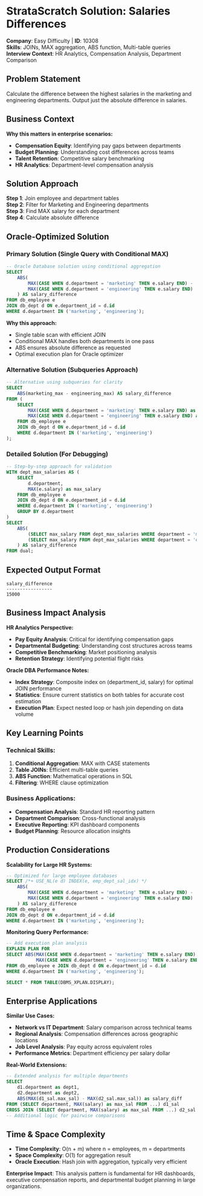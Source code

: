 # StrataScratch Solution: Salaries Differences
**Company**: Easy Difficulty | **ID**: 10308  
**Skills**: JOINs, MAX aggregation, ABS function, Multi-table queries  
**Interview Context**: HR Analytics, Compensation Analysis, Department Comparison  

## Problem Statement
Calculate the difference between the highest salaries in the marketing and engineering departments. Output just the absolute difference in salaries.

## Business Context
**Why this matters in enterprise scenarios:**
- **Compensation Equity**: Identifying pay gaps between departments
- **Budget Planning**: Understanding cost differences across teams
- **Talent Retention**: Competitive salary benchmarking
- **HR Analytics**: Department-level compensation analysis

## Solution Approach

**Step 1**: Join employee and department tables  
**Step 2**: Filter for Marketing and Engineering departments  
**Step 3**: Find MAX salary for each department  
**Step 4**: Calculate absolute difference  

## Oracle-Optimized Solution

### Primary Solution (Single Query with Conditional MAX)
```sql
-- Oracle Database solution using conditional aggregation
SELECT 
    ABS(
        MAX(CASE WHEN d.department = 'marketing' THEN e.salary END) -
        MAX(CASE WHEN d.department = 'engineering' THEN e.salary END)
    ) AS salary_difference
FROM db_employee e
JOIN db_dept d ON e.department_id = d.id
WHERE d.department IN ('marketing', 'engineering');
```

**Why this approach:**
- Single table scan with efficient JOIN
- Conditional MAX handles both departments in one pass  
- ABS ensures absolute difference as requested
- Optimal execution plan for Oracle optimizer

### Alternative Solution (Subqueries Approach)
```sql
-- Alternative using subqueries for clarity
SELECT 
    ABS(marketing_max - engineering_max) AS salary_difference
FROM (
    SELECT 
        MAX(CASE WHEN d.department = 'marketing' THEN e.salary END) as marketing_max,
        MAX(CASE WHEN d.department = 'engineering' THEN e.salary END) as engineering_max
    FROM db_employee e
    JOIN db_dept d ON e.department_id = d.id
    WHERE d.department IN ('marketing', 'engineering')
);
```

### Detailed Solution (For Debugging)
```sql
-- Step-by-step approach for validation
WITH dept_max_salaries AS (
    SELECT 
        d.department,
        MAX(e.salary) as max_salary
    FROM db_employee e
    JOIN db_dept d ON e.department_id = d.id
    WHERE d.department IN ('marketing', 'engineering')
    GROUP BY d.department
)
SELECT 
    ABS(
        (SELECT max_salary FROM dept_max_salaries WHERE department = 'marketing') -
        (SELECT max_salary FROM dept_max_salaries WHERE department = 'engineering')
    ) AS salary_difference
FROM dual;
```

## Expected Output Format
```
salary_difference
-----------------
15000
```

## Business Impact Analysis

**HR Analytics Perspective:**
- **Pay Equity Analysis**: Critical for identifying compensation gaps
- **Departmental Budgeting**: Understanding cost structures across teams
- **Competitive Benchmarking**: Market positioning analysis
- **Retention Strategy**: Identifying potential flight risks

**Oracle DBA Performance Notes:**
- **Index Strategy**: Composite index on (department_id, salary) for optimal JOIN performance
- **Statistics**: Ensure current statistics on both tables for accurate cost estimation  
- **Execution Plan**: Expect nested loop or hash join depending on data volume

## Key Learning Points

### Technical Skills:
1. **Conditional Aggregation**: MAX with CASE statements
2. **Table JOINs**: Efficient multi-table queries
3. **ABS Function**: Mathematical operations in SQL
4. **Filtering**: WHERE clause optimization

### Business Applications:
- **Compensation Analysis**: Standard HR reporting pattern
- **Department Comparison**: Cross-functional analysis
- **Executive Reporting**: KPI dashboard components
- **Budget Planning**: Resource allocation insights

## Production Considerations

**Scalability for Large HR Systems:**
```sql
-- Optimized for large employee databases
SELECT /*+ USE_NL(e d) INDEX(e, emp_dept_sal_idx) */
    ABS(
        MAX(CASE WHEN d.department = 'marketing' THEN e.salary END) -
        MAX(CASE WHEN d.department = 'engineering' THEN e.salary END)
    ) AS salary_difference
FROM db_employee e
JOIN db_dept d ON e.department_id = d.id
WHERE d.department IN ('marketing', 'engineering');
```

**Monitoring Query Performance:**
```sql
-- Add execution plan analysis
EXPLAIN PLAN FOR
SELECT ABS(MAX(CASE WHEN d.department = 'marketing' THEN e.salary END) -
           MAX(CASE WHEN d.department = 'engineering' THEN e.salary END)) 
FROM db_employee e JOIN db_dept d ON e.department_id = d.id
WHERE d.department IN ('marketing', 'engineering');

SELECT * FROM TABLE(DBMS_XPLAN.DISPLAY);
```

## Enterprise Applications

**Similar Use Cases:**
- **Network vs IT Department**: Salary comparison across technical teams
- **Regional Analysis**: Compensation differences across geographic locations  
- **Job Level Analysis**: Pay equity across equivalent roles
- **Performance Metrics**: Department efficiency per salary dollar

**Real-World Extensions:**
```sql
-- Extended analysis for multiple departments
SELECT 
    d1.department as dept1,
    d2.department as dept2,
    ABS(MAX(d1_sal.max_sal) - MAX(d2_sal.max_sal)) as salary_diff
FROM (SELECT department, MAX(salary) as max_sal FROM ...) d1_sal
CROSS JOIN (SELECT department, MAX(salary) as max_sal FROM ...) d2_sal
-- Additional logic for pairwise comparisons
```

## Time & Space Complexity
- **Time Complexity**: O(n + m) where n = employees, m = departments  
- **Space Complexity**: O(1) for aggregation result
- **Oracle Execution**: Hash join with aggregation, typically very efficient

**Enterprise Impact**: This analysis pattern is fundamental for HR dashboards, executive compensation reports, and departmental budget planning in large organizations.
